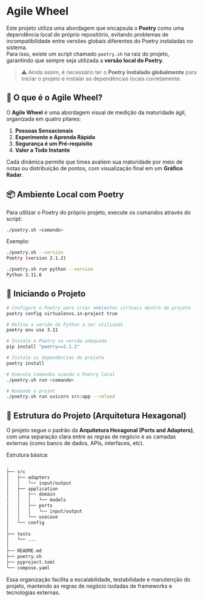# Agile Wheel

Este projeto utiliza uma abordagem que encapsula o **Poetry** como uma dependência local do próprio repositório, evitando problemas de incompatibilidade entre versões globais diferentes do Poetry instaladas no sistema.  
Para isso, existe um script chamado `poetry.sh` na raiz do projeto, garantindo que sempre seja utilizada a **versão local do Poetry**.

> ⚠️ Ainda assim, é necessário ter o **Poetry instalado globalmente** para iniciar o projeto e instalar as dependências locais corretamente.




## 🧠 O que é o Agile Wheel?

O **Agile Wheel** é uma abordagem visual de medição da maturidade ágil, organizada em quatro pilares:

1. **Pessoas Sensacionais**
2. **Experimente e Aprenda Rápido**
3. **Segurança é um Pré-requisito**
4. **Valor a Todo Instante**

Cada dinâmica permite que times avaliem sua maturidade por meio de notas ou distribuição de pontos, com visualização final em um **Gráfico Radar**.





## 📦 Ambiente Local com Poetry

Para utilizar o Poetry do próprio projeto, execute os comandos através do script:

```bash
./poetry.sh <comando>
```

Exemplo:

```bash
./poetry.sh --version
Poetry (version 2.1.2)

./poetry.sh run python --version
Python 3.11.6
```




## 🚀 Iniciando o Projeto

```sh
# Configure o Poetry para criar ambientes virtuais dentro do projeto
poetry config virtualenvs.in-project true

# Defina a versão do Python a ser utilizada
poetry env use 3.11

# Instale o Poetry na versão adequada
pip install "poetry==2.1.2"

# Instale as dependências do projeto
poetry install

# Execute comandos usando o Poetry local
./poetry.sh run <comando>

# Rodando o projet
./poetry.sh run uvicorn src:app --reload

```




## 🧱 Estrutura do Projeto (Arquitetura Hexagonal)

O projeto segue o padrão da **Arquitetura Hexagonal (Ports and Adapters)**, com uma separação clara entre as regras de negócio e as camadas externas (como banco de dados, APIs, interfaces, etc).

Estrutura básica:

```sh
.
├── src
│   ├── adapters
│   │   └── input/output
│   ├── application
│   │   ├── domain
│   │   │   └── models
│   │   ├── ports
│   │   │   └── input/output
│   │   └── usecase
│   └── config
│
├── tests
│   └── ...
│
├── README.md
├── poetry.sh
├── pyproject.toml
└── compose.yaml
```

Essa organização facilita a escalabilidade, testabilidade e manutenção do projeto, mantendo as regras de negócio isoladas de frameworks e tecnologias externas.

